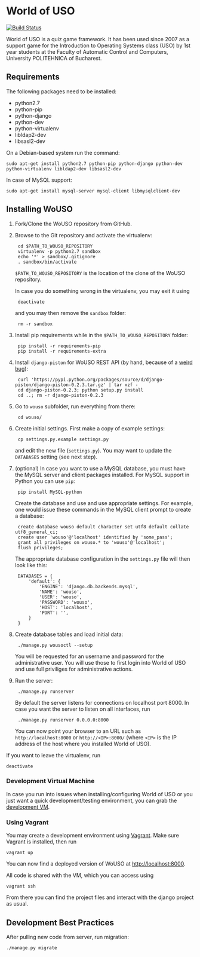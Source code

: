 # World of USO

[![Build Status](https://travis-ci.org/rosedu/wouso.svg?branch=master)](https://travis-ci.org/rosedu/wouso)

World of USO is a quiz game framework. It has been used since 2007 as a support game for the Introduction to Operating Systems class (USO) by 1st year students at the Faculty of Automatic Control and Computers, University POLITEHNICA of Bucharest.


## Requirements

The following packages need to be installed:

* python2.7
* python-pip
* python-django
* python-dev
* python-virtualenv
* libldap2-dev
* libsasl2-dev

On a Debian-based system run the command:

    sudo apt-get install python2.7 python-pip python-django python-dev python-virtualenv libldap2-dev libsasl2-dev

In case of MySQL support:

    sudo apt-get install mysql-server mysql-client libmysqlclient-dev


## Installing WoUSO

1. Fork/Clone the WoUSO repository from GitHub.

2. Browse to the Git repository and activate the virtualenv:

        cd $PATH_TO_WOUSO_REPOSITORY
        virtualenv -p python2.7 sandbox
        echo '*' > sandbox/.gitignore
        . sandbox/bin/activate

    `$PATH_TO_WOUSO_REPOSITORY` is the location of the clone of the WoUSO repository.

    In case you do something wrong in the virtualenv, you may exit it using

        deactivate

    and you may then remove the `sandbox` folder:

        rm -r sandbox

3. Install pip requirements while in the `$PATH_TO_WOUSO_REPOSITORY` folder:

        pip install -r requirements-pip
        pip install -r requirements-extra

4. Install `django-piston` for WoUSO REST API (by hand, because of a [weird bug](https://bitbucket.org/jespern/django-piston/issue/173/attributeerror-module-object-has-no)):

        curl 'https://pypi.python.org/packages/source/d/django-piston/django-piston-0.2.3.tar.gz' | tar xzf -
        cd django-piston-0.2.3; python setup.py install
        cd ..; rm -r django-piston-0.2.3


5. Go to `wouso` subfolder, run everything from there:

        cd wouso/

6. Create initial settings. First make a copy of example settings:

        cp settings.py.example settings.py

    and edit the new file (`settings.py`). You may want to update the `DATABASES` setting (see next step).

7. (optional) In case you want to use a MySQL database, you must have the MySQL server and client packages installed. For MySQL support in Python you can use `pip`:

        pip install MySQL-python

    Create the database and use and use appropriate settings. For example, one would issue these commands in the MySQL client prompt to create a database:

        create database wouso default character set utf8 default collate utf8_general_ci;
        create user 'wouso'@'localhost' identified by 'some_pass';
        grant all privileges on wouso.* to 'wouso'@'localhost';
        flush privileges;

    The appropriate database configuration in the `settings.py` file will then look like this:

        DATABASES = {
            'default': {
                'ENGINE': 'django.db.backends.mysql',
                'NAME': 'wouso',
                'USER': 'wouso',
                'PASSWORD': 'wouso',
                'HOST': 'localhost',
                'PORT': '',
            }
        }

8. Create database tables and load initial data:

        ./manage.py wousoctl --setup

    You will be requested for an username and password for the administrative user. You will use those to first login into World of USO and use full priviliges for administrative actions.

9. Run the server:

        ./manage.py runserver

    By default the server listens for connections on localhost port 8000. In case you want the server to listen on all interfaces, run

        ./manage.py runserver 0.0.0.0:8000

    You can now point your browser to an URL such as `http://localhost:8000` or `http://<IP>:8000/` (where `<IP>` is the IP address of the host where you installed World of USO).


If you want to leave the virtualenv, run

    deactivate


### Development Virtual Machine

In case you run into issues when installing/configuring World of USO or you just want a quick development/testing environment, you can grab the [development VM](https://github.com/rosedu/wouso/wiki/Development-VM).


### Using Vagrant

You may create a development environment using [Vagrant](http://www.vagrantup.com/). Make sure Vagrant is installed, then run

    vagrant up

You can now find a deployed version of WoUSO at [http://localhost:8000](http://localhost:8000).

All code is shared with the VM, which you can access using

    vagrant ssh

From there you can find the project files and interact with the django project as usual.


## Development Best Practices

After pulling new code from server, run migration:

    ./manage.py migrate
